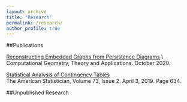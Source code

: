 ```yaml
---
layout: archive
title: "Research"
permalink: /research/
author_profile: true
---
```


##Publications

[Reconstructing Embedded Graphs from Persistence Diagrams](https://www.sciencedirect.com/science/article/pii/S0925772120300523) \ 
Computational Geometry, Theory and Applications. October 2020.

[Statistical Analysis of Contingency
Tables](https://www.tandfonline.com/doi/full/10.1080/00031305.2019.1571848}{https://www.tandfonline.com/doi/full/10.1080/00031305.2019.1571848) \
The American Statistician, Volume 73, Issue 2. April 3, 2019. Page 634.

##Unpublished Research


